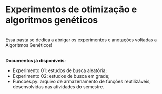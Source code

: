 # Experimentos de otimização e algoritmos genéticos

<br> Essa pasta se dedica a abrigar os experimentos e anotações voltadas a Algoritmos Genéticos!

<br>**Documentos já disponíveis**:
- Experimento 01: estudos de busca aleatória;
- Experimento 02: estudos de busca em grade;
- Funcoes.py: arquivo de armazenamento de funções reutilizáveis, desenvolvidas nas atividades do semestre.
